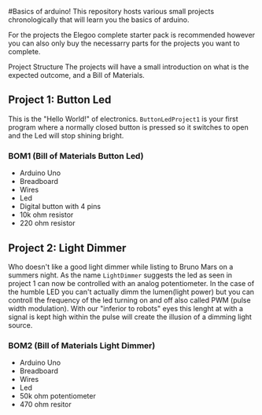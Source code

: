 #Basics of arduino!
This repository hosts various small projects chronologically that will learn you the basics of arduino. 

For the projects the Elegoo complete starter pack is recommended however you can also only buy the necessarry parts for the projects you want to complete.

Project Structure
The projects will have a small introduction on what is the expected outcome, and a Bill of Materials. 


## Project 1: Button Led 
This is the "Hello World!" of electronics. 
`ButtonLedProject1` is your first program where a normally closed button is pressed so it switches to open and the Led will stop shining bright.

### BOM1 (Bill of Materials Button Led)
* Arduino Uno 
* Breadboard 
* Wires
* Led
* Digital button with 4 pins
* 10k ohm resistor 
* 220 ohm resistor 

## Project 2: Light Dimmer
Who doesn't like a good light dimmer while listing to Bruno Mars on a summers night. 
As the name `LightDimmer` suggests the led as seen in project 1 can now be controlled with an analog potentiometer. In the case of the humble LED you can't actually dimm the lumen(light power) but you can controll the frequency of the led turning on and off also called PWM (pulse width modulation). With our "inferior to robots" eyes this lenght at with a signal is kept high within the pulse will create the illusion of a dimming light source. 

### BOM2 (Bill of Materials Light Dimmer)
* Arduino Uno 
* Breadboard
* Wires
* Led
* 50k ohm potentiometer 
* 470 ohm resitor


  


